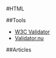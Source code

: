 #HTML

##Tools

- [W3C Validator](http://validator.w3.org/)
- [Validator.nu](http://html5.validator.nu/)

##Articles
